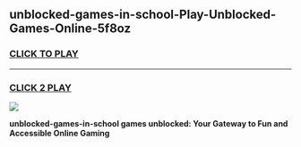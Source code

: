 
## unblocked-games-in-school-Play-Unblocked-Games-Online-5f8oz
<h3>
<a href="https://premium76.site?title=unblocked-games-in-school&ref=25A">CLICK TO PLAY</a></h3>
<hr>

<h3>
<a href="https://premium76.site?title=unblocked-games-in-school&ref=25A">CLICK 2 PLAY</a>
  
</h3>

<a href="https://premium76.site?title=unblocked-games-in-school&ref=25A"><img src="https://clearcache.store/games.png"></a>


**unblocked-games-in-school games unblocked: Your Gateway to Fun and Accessible Online Gaming**
